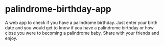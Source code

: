 # palindrome-birthday-app
 A web app to check if you have a palindrome birthday. Just enter your birth date and you would get to  know if you have a palindrome birthday or how close you were to becoming a palindrome baby.
 Share with your friends and enjoy.
